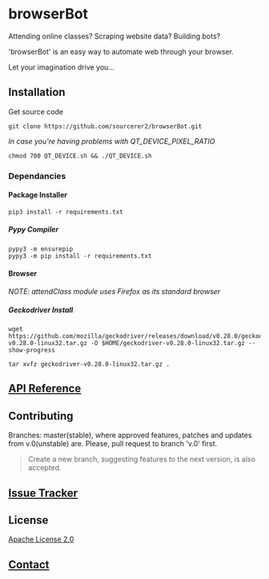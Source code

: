 # browserBot
Attending online classes? Scraping website data? Building bots? 

'browserBot' is an easy way to automate web through your browser. 

Let your imagination drive you...

## Installation
Get source code
```shell script
git clone https://github.com/sourcerer2/browserBot.git
```
*In case you're having problems with QT_DEVICE_PIXEL_RATIO*
```shell script
chmod 700 QT_DEVICE.sh && ./QT_DEVICE.sh
```

### Dependancies
#### Package Installer
```shell script
pip3 install -r requirements.txt
```
##### Pypy Compiler
```shell script
pypy3 -m ensurepip
pypy3 -m pip install -r requirements.txt
```
#### Browser
*NOTE: attendClass module uses Firefox as its standard browser*

##### Geckodriver Install
```shell script
wget https://github.com/mozilla/geckodriver/releases/download/v0.28.0/geckodriver-v0.28.0-linux32.tar.gz -O $HOME/geckodriver-v0.28.0-linux32.tar.gz --show-progress

tar xvfz geckodriver-v0.28.0-linux32.tar.gz .
```

## [API Reference](https://github.com/mstr-Wolf/browserBot/tree/master/docs)

## Contributing
Branches: master(stable), where approved features, patches and updates from v.0(unstable) are. Please, pull request to branch 'v.0' first.
> Create a new branch, suggesting features to the next version, is also accepted.

## [Issue Tracker](https://github.com/mstr-Wolf/browserBot/issues)

## License
[Apache License 2.0](https://github.com/mstr-Wolf/browserBot/blob/master/LICENSE)

## [Contact](https://github.com/mstr-Wolf/mstr-Wolf)
